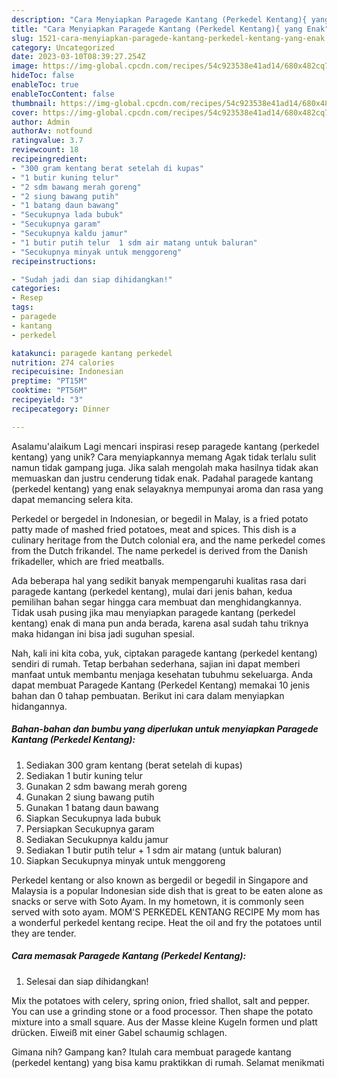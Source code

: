 ```yaml
---
description: "Cara Menyiapkan Paragede Kantang (Perkedel Kentang){ yang Enak"
title: "Cara Menyiapkan Paragede Kantang (Perkedel Kentang){ yang Enak"
slug: 1521-cara-menyiapkan-paragede-kantang-perkedel-kentang-yang-enak
category: Uncategorized
date: 2023-03-10T08:39:27.254Z
image: https://img-global.cpcdn.com/recipes/54c923538e41ad14/680x482cq70/paragede-kantang-perkedel-kentang-foto-resep-utama.jpg
hideToc: false
enableToc: true
enableTocContent: false
thumbnail: https://img-global.cpcdn.com/recipes/54c923538e41ad14/680x482cq70/paragede-kantang-perkedel-kentang-foto-resep-utama.jpg
cover: https://img-global.cpcdn.com/recipes/54c923538e41ad14/680x482cq70/paragede-kantang-perkedel-kentang-foto-resep-utama.jpg
author: Admin
authorAv: notfound
ratingvalue: 3.7
reviewcount: 18
recipeingredient:
- "300 gram kentang berat setelah di kupas"
- "1 butir kuning telur"
- "2 sdm bawang merah goreng"
- "2 siung bawang putih"
- "1 batang daun bawang"
- "Secukupnya lada bubuk"
- "Secukupnya garam"
- "Secukupnya kaldu jamur"
- "1 butir putih telur  1 sdm air matang untuk baluran"
- "Secukupnya minyak untuk menggoreng"
recipeinstructions:

- "Sudah jadi dan siap dihidangkan!"
categories:
- Resep
tags:
- paragede
- kantang
- perkedel

katakunci: paragede kantang perkedel 
nutrition: 274 calories
recipecuisine: Indonesian
preptime: "PT15M"
cooktime: "PT56M"
recipeyield: "3"
recipecategory: Dinner

---
```



Asalamu'alaikum Lagi mencari inspirasi resep paragede kantang (perkedel kentang) yang unik? Cara menyiapkannya memang Agak tidak terlalu sulit namun tidak gampang juga. Jika salah mengolah maka hasilnya tidak akan memuaskan dan justru cenderung tidak enak. Padahal paragede kantang (perkedel kentang) yang enak selayaknya mempunyai aroma dan rasa yang dapat memancing selera kita.


Perkedel or bergedel in Indonesian, or begedil in Malay, is a fried potato patty made of mashed fried potatoes, meat and spices. This dish is a culinary heritage from the Dutch colonial era, and the name perkedel comes from the Dutch frikandel. The name perkedel is derived from the Danish frikadeller, which are fried meatballs.

Ada beberapa hal yang sedikit banyak mempengaruhi kualitas rasa dari paragede kantang (perkedel kentang), mulai dari jenis bahan, kedua pemilihan bahan segar hingga cara membuat dan menghidangkannya. Tidak usah pusing jika mau menyiapkan paragede kantang (perkedel kentang) enak di mana pun anda berada, karena asal sudah tahu triknya maka hidangan ini bisa jadi suguhan spesial.


Nah, kali ini kita coba, yuk, ciptakan paragede kantang (perkedel kentang) sendiri di rumah. Tetap berbahan sederhana, sajian ini dapat memberi manfaat untuk membantu menjaga kesehatan tubuhmu sekeluarga. Anda dapat membuat Paragede Kantang (Perkedel Kentang) memakai 10 jenis bahan dan 0 tahap pembuatan. Berikut ini cara dalam menyiapkan hidangannya.

<!--inarticleads1-->

##### Bahan-bahan dan bumbu yang diperlukan untuk menyiapkan Paragede Kantang (Perkedel Kentang):

1. Sediakan 300 gram kentang (berat setelah di kupas)
1. Sediakan 1 butir kuning telur
1. Gunakan 2 sdm bawang merah goreng
1. Gunakan 2 siung bawang putih
1. Gunakan 1 batang daun bawang
1. Siapkan Secukupnya lada bubuk
1. Persiapkan Secukupnya garam
1. Sediakan Secukupnya kaldu jamur
1. Sediakan 1 butir putih telur + 1 sdm air matang (untuk baluran)
1. Siapkan Secukupnya minyak untuk menggoreng


Perkedel kentang or also known as bergedil or begedil in Singapore and Malaysia is a popular Indonesian side dish that is great to be eaten alone as snacks or serve with Soto Ayam. In my hometown, it is commonly seen served with soto ayam. MOM&#39;S PERKEDEL KENTANG RECIPE My mom has a wonderful perkedel kentang recipe. Heat the oil and fry the potatoes until they are tender. 

<!--inarticleads2-->

##### Cara memasak Paragede Kantang (Perkedel Kentang):


1. Selesai dan siap dihidangkan!

Mix the potatoes with celery, spring onion, fried shallot, salt and pepper. You can use a grinding stone or a food processor. Then shape the potato mixture into a small square. Aus der Masse kleine Kugeln formen und platt drücken. Eiweiß mit einer Gabel schaumig schlagen. 

Gimana nih? Gampang kan? Itulah cara membuat paragede kantang (perkedel kentang) yang bisa kamu praktikkan di rumah. Selamat menikmati
